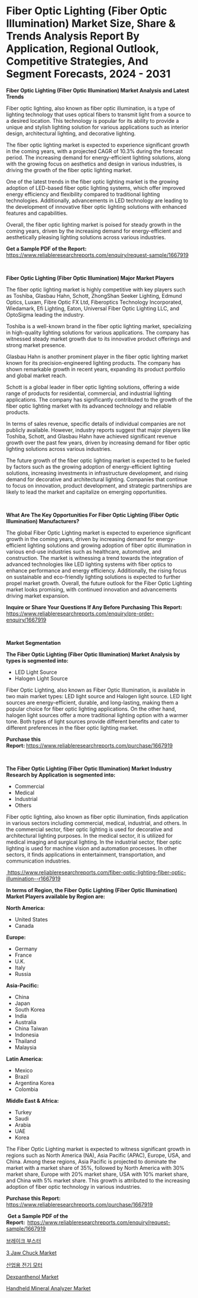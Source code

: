<p><h1>Fiber Optic Lighting (Fiber Optic Illumination) Market Size, Share & Trends Analysis Report By Application, Regional Outlook, Competitive Strategies, And Segment Forecasts, 2024 - 2031</h1></p><p><strong>Fiber Optic Lighting (Fiber Optic Illumination) Market Analysis and Latest Trends</strong></p>
<p><p>Fiber optic lighting, also known as fiber optic illumination, is a type of lighting technology that uses optical fibers to transmit light from a source to a desired location. This technology is popular for its ability to provide a unique and stylish lighting solution for various applications such as interior design, architectural lighting, and decorative lighting.</p><p>The fiber optic lighting market is expected to experience significant growth in the coming years, with a projected CAGR of 10.3% during the forecast period. The increasing demand for energy-efficient lighting solutions, along with the growing focus on aesthetics and design in various industries, is driving the growth of the fiber optic lighting market.</p><p>One of the latest trends in the fiber optic lighting market is the growing adoption of LED-based fiber optic lighting systems, which offer improved energy efficiency and flexibility compared to traditional lighting technologies. Additionally, advancements in LED technology are leading to the development of innovative fiber optic lighting solutions with enhanced features and capabilities.</p><p>Overall, the fiber optic lighting market is poised for steady growth in the coming years, driven by the increasing demand for energy-efficient and aesthetically pleasing lighting solutions across various industries.</p></p>
<p><strong>Get a Sample PDF of the Report:&nbsp;</strong> <a href="https://www.reliableresearchreports.com/enquiry/request-sample/1667919">https://www.reliableresearchreports.com/enquiry/request-sample/1667919</a></p>
<p>&nbsp;</p>
<p><strong>Fiber Optic Lighting (Fiber Optic Illumination) Major Market Players</strong></p>
<p><p>The fiber optic lighting market is highly competitive with key players such as Toshiba, Glasbau Hahn, Schott, ZhongShan Seeker Lighting, Edmund Optics, Luxam, Fibre Optic FX Ltd, Fiberoptics Technology Incorporated, Wiedamark, Efi Lighting, Eaton, Universal Fiber Optic Lighting LLC, and OptoSigma leading the industry.</p><p>Toshiba is a well-known brand in the fiber optic lighting market, specializing in high-quality lighting solutions for various applications. The company has witnessed steady market growth due to its innovative product offerings and strong market presence.</p><p>Glasbau Hahn is another prominent player in the fiber optic lighting market known for its precision-engineered lighting products. The company has shown remarkable growth in recent years, expanding its product portfolio and global market reach.</p><p>Schott is a global leader in fiber optic lighting solutions, offering a wide range of products for residential, commercial, and industrial lighting applications. The company has significantly contributed to the growth of the fiber optic lighting market with its advanced technology and reliable products.</p><p>In terms of sales revenue, specific details of individual companies are not publicly available. However, industry reports suggest that major players like Toshiba, Schott, and Glasbau Hahn have achieved significant revenue growth over the past few years, driven by increasing demand for fiber optic lighting solutions across various industries.</p><p>The future growth of the fiber optic lighting market is expected to be fueled by factors such as the growing adoption of energy-efficient lighting solutions, increasing investments in infrastructure development, and rising demand for decorative and architectural lighting. Companies that continue to focus on innovation, product development, and strategic partnerships are likely to lead the market and capitalize on emerging opportunities.</p></p>
<p>&nbsp;</p>
<p><strong>What Are The Key Opportunities For Fiber Optic Lighting (Fiber Optic Illumination) Manufacturers?</strong></p>
<p><p>The global Fiber Optic Lighting market is expected to experience significant growth in the coming years, driven by increasing demand for energy-efficient lighting solutions and growing adoption of fiber optic illumination in various end-use industries such as healthcare, automotive, and construction. The market is witnessing a trend towards the integration of advanced technologies like LED lighting systems with fiber optics to enhance performance and energy efficiency. Additionally, the rising focus on sustainable and eco-friendly lighting solutions is expected to further propel market growth. Overall, the future outlook for the Fiber Optic Lighting market looks promising, with continued innovation and advancements driving market expansion.</p></p>
<p><strong>Inquire or Share Your Questions If Any Before Purchasing This Report:</strong> <a href="https://www.reliableresearchreports.com/enquiry/pre-order-enquiry/1667919">https://www.reliableresearchreports.com/enquiry/pre-order-enquiry/1667919</a></p>
<p>&nbsp;</p>
<p><strong>Market Segmentation</strong></p>
<p><strong>The Fiber Optic Lighting (Fiber Optic Illumination) Market Analysis by types is segmented into:</strong></p>
<p><ul><li>LED Light Source</li><li>Halogen Light Source</li></ul></p>
<p><p>Fiber Optic Lighting, also known as Fiber Optic Illumination, is available in two main market types: LED light source and Halogen light source. LED light sources are energy-efficient, durable, and long-lasting, making them a popular choice for fiber optic lighting applications. On the other hand, halogen light sources offer a more traditional lighting option with a warmer tone. Both types of light sources provide different benefits and cater to different preferences in the fiber optic lighting market.</p></p>
<p><strong>Purchase this Report:&nbsp;</strong><a href="https://www.reliableresearchreports.com/purchase/1667919">https://www.reliableresearchreports.com/purchase/1667919</a></p>
<p>&nbsp;</p>
<p><strong>The Fiber Optic Lighting (Fiber Optic Illumination) Market Industry Research by Application is segmented into:</strong></p>
<p><ul><li>Commercial</li><li>Medical</li><li>Industrial</li><li>Others</li></ul></p>
<p><p>Fiber optic lighting, also known as fiber optic illumination, finds application in various sectors including commercial, medical, industrial, and others. In the commercial sector, fiber optic lighting is used for decorative and architectural lighting purposes. In the medical sector, it is utilized for medical imaging and surgical lighting. In the industrial sector, fiber optic lighting is used for machine vision and automation processes. In other sectors, it finds applications in entertainment, transportation, and communication industries.</p></p>
<p><a href="https://www.reliableresearchreports.com/fiber-optic-lighting-fiber-optic-illumination--r1667919">&nbsp;https://www.reliableresearchreports.com/fiber-optic-lighting-fiber-optic-illumination--r1667919</a></p>
<p><strong>In terms of Region, the Fiber Optic Lighting (Fiber Optic Illumination) Market Players available by Region are:</strong></p>
<p>
    <p> <strong> North America: </strong>
        <ul>
            <li>United States</li>
            <li>Canada</li>
        </ul>
        </p> 
    <p> <strong> Europe: </strong>
        <ul>
            <li>Germany</li>
            <li>France</li>
            <li>U.K.</li>
            <li>Italy</li>
            <li>Russia</li>
        </ul>
        </p> 
    <p> <strong> Asia-Pacific: </strong>
        <ul>
            <li>China</li>
            <li>Japan</li>
            <li>South Korea</li>
            <li>India</li>
            <li>Australia</li>
            <li>China Taiwan</li>
            <li>Indonesia</li>
            <li>Thailand</li>
            <li>Malaysia</li>
        </ul>
        </p> 
    <p> <strong> Latin America: </strong>
        <ul>
            <li>Mexico</li>
            <li>Brazil</li>
            <li>Argentina Korea</li>
            <li>Colombia</li>
        </ul>
        </p> 
    <p> <strong> Middle East & Africa: </strong>
        <ul>
            <li>Turkey</li>
            <li>Saudi</li>
            <li>Arabia</li>
            <li>UAE</li>
            <li>Korea</li>
        </ul>
    </p>
    </p>
<p><p>The Fiber Optic Lighting market is expected to witness significant growth in regions such as North America (NA), Asia Pacific (APAC), Europe, USA, and China. Among these regions, Asia Pacific is projected to dominate the market with a market share of 35%, followed by North America with 30% market share, Europe with 20% market share, USA with 10% market share, and China with 5% market share. This growth is attributed to the increasing adoption of fiber optic technology in various industries.</p></p>
<p><strong>Purchase this Report: </strong><a href="https://www.reliableresearchreports.com/purchase/1667919">https://www.reliableresearchreports.com/purchase/1667919</a></p>
<p>&nbsp;<strong>Get a Sample PDF of the Report:&nbsp;&nbsp;</strong><a href="https://www.reliableresearchreports.com/enquiry/request-sample/1667919">https://www.reliableresearchreports.com/enquiry/request-sample/1667919</a></p>
<p><strong></strong></p>
<p><p><a href="https://github.com/durgin521/Market-Research-Report-List-1/blob/main/850558436797.md">브레이크 부스터</a></p><p><a href="https://www.linkedin.com/pulse/decoding-3-jaw-chuck-market-metrics-share-trends-growth-patterns-wjakc?trackingId=cv8fc4U73dAnaNPsZ3CzKg%3D%3D">3 Jaw Chuck Market</a></p><p><a href="https://github.com/jntpkh496620/Market-Research-Report-List-1/blob/main/303626336798.md">산업용 전기 모터</a></p><p><a href="https://issuu.com/reportprime-2/docs/dexpanthenol-market-size-2030.pptx">Dexpanthenol Market</a></p><p><a href="https://www.linkedin.com/pulse/handheld-mineral-analyzer-market-outlook-industry-overview-xpbxc?trackingId=43cjylfgfSWZgEE%2FtFLN8w%3D%3D">Handheld Mineral Analyzer Market</a></p></p>